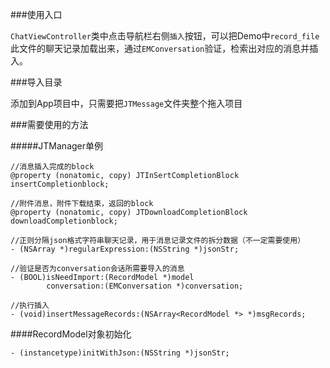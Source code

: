 ###使用入口

`ChatViewController`类中点击导航栏右侧`插入`按钮，可以把Demo中`record_file`此文件的聊天记录加载出来，通过`EMConversation`验证，检索出对应的消息并插入。

###导入目录

添加到App项目中，只需要把`JTMessage`文件夹整个拖入项目

###需要使用的方法

#####JTManager单例

```
//消息插入完成的block
@property (nonatomic, copy) JTInSertCompletionBlock insertCompletionblock;

//附件消息，附件下载结束，返回的block
@property (nonatomic, copy) JTDownloadCompletionBlock downloadCompletionblock;

//正则分隔json格式字符串聊天记录，用于消息记录文件的拆分数据（不一定需要使用）
- (NSArray *)regularExpression:(NSString *)jsonStr;

//验证是否为conversation会话所需要导入的消息
- (BOOL)isNeedImport:(RecordModel *)model
        conversation:(EMConversation *)conversation;

//执行插入
- (void)insertMessageRecords:(NSArray<RecordModel *> *)msgRecords;

```

####RecordModel对象初始化

```
- (instancetype)initWithJson:(NSString *)jsonStr;

```